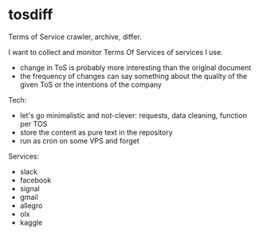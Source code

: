 # tosdiff
Terms of Service crawler, archive, differ. 

I want to collect and monitor Terms Of Services of services I use. 
- change in ToS is probably more interesting than the original document
- the frequency of changes can say something about the quality of the given ToS or the intentions of the company

Tech:
- let's go minimalistic and not-clever: requests, data cleaning, function per TOS
- store the content as pure text in the repository
- run as cron on some VPS and forget

Services:
- slack
- facebook
- signal
- gmail
- allegro
- olx
- kaggle

